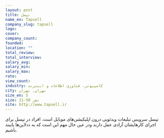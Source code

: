 ```yaml
---
layout: post
title: تپسل
name_en: Tapsell
company_slug: tapsell
logo: 
cover: 
company_count:
founded:
location: ""
total_review: 
total_interview: 
salary_avg: 
salary_min: 
salary_max: 
rate: 
view_count: 
industry: کامپیوتر، فناوری اطلاعات و اینترنت
city: تهران, تهران
size_en: S
size: 11-50 نفر
site: http://www.tapsell.ir
---
```


تپسل سرویس تبلیغات ویدئویی درون اپلیکیشن‌های موبایل است.  افراد در تپسل برای اجرای کارهایشان آزادی عمل دارند ودر عین حال مهم این است که به ددلاین‌ها پایبند باشیم.
